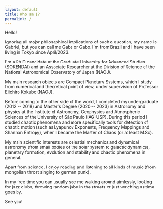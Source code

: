 ```yaml
---
layout: default
title: Who am I?
permalink: /
---
```


Hello!

Ignoring all major philosophical implications of such a question, my name is Gabriel, but you can call me Gabs or Gabo. I'm from Brazil and I have been living in Tokyo since April/2023.

I'm a Ph.D candidate at the Graduate University for Advanced Studies (SOKENDAI) and an Associate Researcher at the Division of Science of the National Astronomical Observatory of Japan (NAOJ).

My main research objects are Compact Planetary Systems, which I study from numerical and theoretical point of view, under supervision of Professor Eiichiro Kokubo (NAOJ).

Before coming to the other side of the world, I completed my undergraduate (2012 -- 2018) and Master's Degree (2020 -- 2023) in Astronomy and physics at the Institute of Astronomy, Geophysics and Atmospheric Sciences of the University of São Paulo (IAG-USP). During this period I studied chaotic phenomena and more specifically tools for detection of chaotic motion (such as Lyapunov Exponents, Frequency Mappings and Shannon Entropy), when I became the Master of Chaos (or at least M.Sc).

My main scientific interests are celestial mechanics and dynamical astronomy (from small bodies of the solar system to galactic dynamics), planetary formation, evolution and stability and chaotic phenomena in general.

Apart from science, I enjoy reading and listening to all kinds of music (from mongolian throat singing to german punk).

In my free time you can usually see me walking around aimlessly, looking for jazz clubs, throwing random jabs in the streets or just watching as time goes by.

See you!
